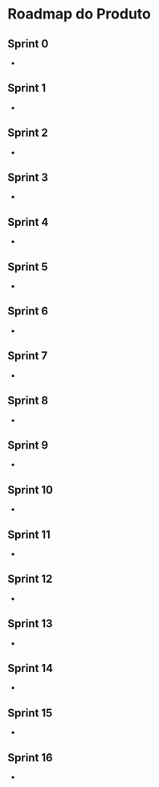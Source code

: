 # Roadmap do Produto

## Sprint 0  
* 

## Sprint 1  
* 

## Sprint 2 
* 

## Sprint 3 
* 

## Sprint 4  
* 

## Sprint 5 
* 

## Sprint 6 
*  

## Sprint 7 
* 

## Sprint 8 
* 

## Sprint 9 
* 

## Sprint 10 
* 

## Sprint 11 
* 

## Sprint 12 
* 

## Sprint 13 
* 

## Sprint 14 
* 

## Sprint 15 
* 

## Sprint 16 
* 